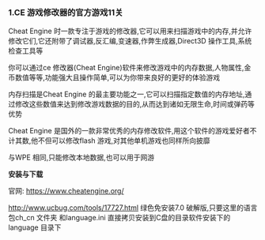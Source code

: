 ### 1.CE 游戏修改器的官方游戏11关

Cheat Engine 时一款专注于游戏的修改器,它可以用来扫描游戏中的内存,并允许修改它们,它还附带了调试器,反汇编,变速器,作弊生成器,Direct3D 操作工具,系统检查工具等

你可以通过ce 修改器(Cheat Engine)软件来修改游戏中的内存数据,人物属性,金币数值等等,功能强大且操作简单,可以为你带来良好的更好的体验游戏

内存扫描是Cheat Engine 的最主要功能之一,它可以扫描指定数值的内存地址,通过修改这些数值来达到修改游戏数据的目的,从而达到诸如无限生命,时间或弹药等优势

Cheat Engine 是国外的一款非常优秀的内存修改软件,用这个软件的游戏爱好者不计其数,他不但可以修改flash 游戏,对其他单机游戏也同样所向披靡

与WPE 相同,只能修改本地数据,也可以用于网游

**安装与下载**

官网: https://www.cheatengine.org/  

http://www.ucbug.com/tools/17727.html    绿色免安装7.0 破解版,只要这里的语言包ch_cn 文件夹 和language.ini 直接拷贝安装到C盘的目录软件安装下的language 目录下